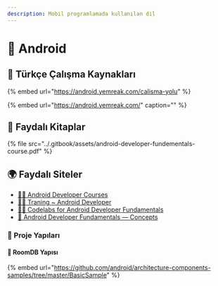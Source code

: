 ```yaml
---
description: Mobil programlamada kullanılan dil
---
```


# 📱 Android

## 🌟 Türkçe Çalışma Kaynakları

{% embed url="https://android.yemreak.com/calisma-yolu" %}

{% embed url="https://android.yemreak.com/" caption="" %}

## 📕 Faydalı Kitaplar

{% file src="../.gitbook/assets/android-developer-fundementals-course.pdf" %}

## 🌍 Faydalı Siteler

* [👨‍🏫 Android Developer Courses](https://developer.android.com/courses)
* [👨‍🎓 Traning ~ Android Developer](https://developer.android.com/guide)
* [👨‍💻 Codelabs for Android Developer Fundamentals](https://developer.android.com/courses/fundamentals-training/toc-v2)
* [📖 Android Developer Fundamentals — Concepts](https://google-developer-training.github.io/android-developer-fundamentals-course-concepts-v2/index.html)

### 🧱 Proje Yapıları 

#### 🌠 RoomDB Yapısı

{% embed url="https://github.com/android/architecture-components-samples/tree/master/BasicSample" %}

